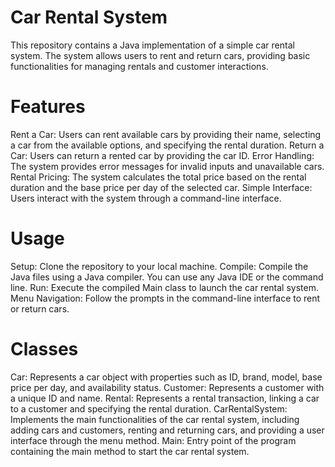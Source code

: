 # Car Rental System

This repository contains a Java implementation of a simple car rental system. The system allows users to rent and return cars, providing basic functionalities for managing rentals and customer interactions.

# Features
Rent a Car: Users can rent available cars by providing their name, selecting a car from the available options, and specifying the rental duration.
Return a Car: Users can return a rented car by providing the car ID.
Error Handling: The system provides error messages for invalid inputs and unavailable cars.
Rental Pricing: The system calculates the total price based on the rental duration and the base price per day of the selected car.
Simple Interface: Users interact with the system through a command-line interface.

# Usage

Setup: Clone the repository to your local machine.
Compile: Compile the Java files using a Java compiler. You can use any Java IDE or the command line.
Run: Execute the compiled Main class to launch the car rental system.
Menu Navigation: Follow the prompts in the command-line interface to rent or return cars.

# Classes
Car: Represents a car object with properties such as ID, brand, model, base price per day, and availability status.
Customer: Represents a customer with a unique ID and name.
Rental: Represents a rental transaction, linking a car to a customer and specifying the rental duration.
CarRentalSystem: Implements the main functionalities of the car rental system, including adding cars and customers, renting and returning cars, and providing a user interface through the menu method.
Main: Entry point of the program containing the main method to start the car rental system.
